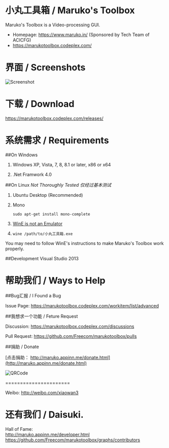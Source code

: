 小丸工具箱 / Maruko's Toolbox
===========================
Maruko's Toolbox is a Video-processing GUI.

* Homepage: https://www.maruko.in/ (Sponsored by Tech Team of ACICFG)
* https://marukotoolbox.codeplex.com/

界面 / Screenshots
================
![Screenshot](https://download-codeplex.sec.s-msft.com/Download?ProjectName=marukotoolbox&DownloadId=866242)

下载 / Download
=====
https://marukotoolbox.codeplex.com/releases/

系统需求 / Requirements
============================
##On Windows
1. Windows XP, Vista, 7, 8, 8.1 or later, x86 or x64

2. .Net Framwork 4.0

##On Linux
_Not Thoroughly Tested 仅经过基本测试_

1. Ubuntu Desktop (Recommended)

2. Mono
    ```
    sudo apt-get install mono-complete
    ```

3. [WinE is not an Emulator](https://www.winehq.org/download/)

4. `wine /path/to/小丸工具箱.exe`

You may need to follow WinE's instructions to make Maruko's Toolbox work properly.


##Development
Visual Studio 2013

帮助我们 / Ways to Help
=======================

##Bug汇报 / I Found a Bug

Issue Page: https://marukotoolbox.codeplex.com/workitem/list/advanced


##我想求一个功能 / Feture Request

Discussion: https://marukotoolbox.codeplex.com/discussions

Pull Request: https://github.com/Freecom/marukotoolbox/pulls

##捐助 / Donate

[点击捐助： http://maruko.appinn.me/donate.html](http://maruko.appinn.me/donate.html)

![QRCode](http://maruko.appinn.me/image/pay.png)

======================

Weibo: http://weibo.com/xiaowan3

还有我们 / Daisuki.
========
Hall of Fame:  
http://maruko.appinn.me/developer.html  
https://github.com/Freecom/marukotoolbox/graphs/contributors
